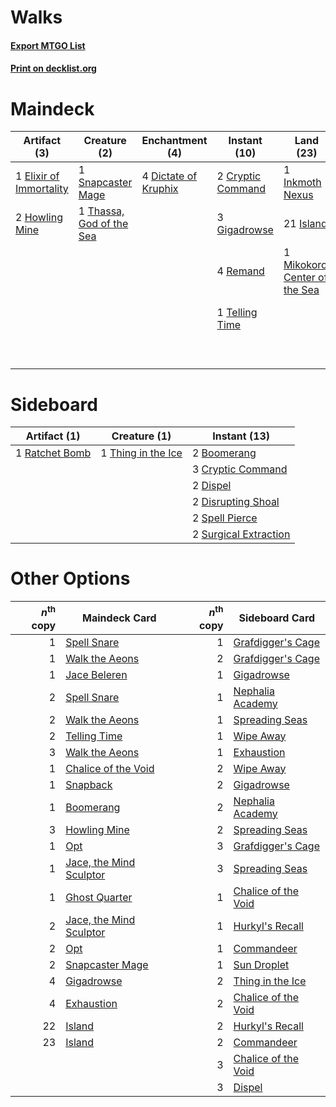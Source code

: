# Walks

#### [Export MTGO List](../collection/Walks/Walks.txt)
#### [Print on decklist.org](http://decklist.org/?deckmain=2%09Cryptic%20Command%0A4%09Dictate%20of%20Kruphix%0A1%09Elixir%20of%20Immortality%0A3%09Exhaustion%0A3%09Gigadrowse%0A2%09Howling%20Mine%0A1%09Inkmoth%20Nexus%0A21%09Island%0A1%09Mikokoro,%20Center%20of%20the%20Sea%0A3%09Part%20the%20Waterveil%0A4%09Remand%0A4%09Serum%20Visions%0A1%09Snapcaster%20Mage%0A1%09Telling%20Time%0A4%09Temporal%20Mastery%0A1%09Thassa,%20God%20of%20the%20Sea%0A4%09Time%20Warp&deckside=2%09Boomerang%0A3%09Cryptic%20Command%0A2%09Dispel%0A2%09Disrupting%20Shoal%0A1%09Ratchet%20Bomb%0A2%09Spell%20Pierce%0A2%09Surgical%20Extraction%0A1%09Thing%20in%20the%20Ice)
# Maindeck

|                                           Artifact (3)                                           |                                           Creature (2)                                            |                                        Enchantment (4)                                        |                                        Instant (10)                                        |                                               Land (23)                                                |                                         Sorcery (18)                                          |
|--------------------------------------------------------------------------------------------------|---------------------------------------------------------------------------------------------------|-----------------------------------------------------------------------------------------------|--------------------------------------------------------------------------------------------|--------------------------------------------------------------------------------------------------------|-----------------------------------------------------------------------------------------------|
|1 [Elixir of Immortality](http://gatherer.wizards.com/Pages/Card/Details.aspx?multiverseid=222711)|1 [Snapcaster Mage](http://gatherer.wizards.com/Pages/Card/Details.aspx?multiverseid=227676)       |4 [Dictate of Kruphix](http://gatherer.wizards.com/Pages/Card/Details.aspx?multiverseid=451041)|2 [Cryptic Command](http://gatherer.wizards.com/Pages/Card/Details.aspx?multiverseid=438614)|1 [Inkmoth Nexus](http://gatherer.wizards.com/Pages/Card/Details.aspx?multiverseid=213731)              |3 [Exhaustion](http://gatherer.wizards.com/Pages/Card/Details.aspx?multiverseid=84065)         |
|2 [Howling Mine](http://gatherer.wizards.com/Pages/Card/Details.aspx?multiverseid=129598)         |1 [Thassa, God of the Sea](http://gatherer.wizards.com/Pages/Card/Details.aspx?multiverseid=373535)|                                                                                               |3 [Gigadrowse](http://gatherer.wizards.com/Pages/Card/Details.aspx?multiverseid=96864)      |21 [Island](http://gatherer.wizards.com/Pages/Card/Details.aspx?multiverseid=439857)                    |3 [Part the Waterveil](http://gatherer.wizards.com/Pages/Card/Details.aspx?multiverseid=401982)|
|                                                                                                  |                                                                                                   |                                                                                               |4 [Remand](http://gatherer.wizards.com/Pages/Card/Details.aspx?multiverseid=380255)         |1 [Mikokoro, Center of the Sea](http://gatherer.wizards.com/Pages/Card/Details.aspx?multiverseid=442230)|4 [Serum Visions](http://gatherer.wizards.com/Pages/Card/Details.aspx?multiverseid=50145)      |
|                                                                                                  |                                                                                                   |                                                                                               |1 [Telling Time](http://gatherer.wizards.com/Pages/Card/Details.aspx?multiverseid=132071)   |                                                                                                        |4 [Temporal Mastery](http://gatherer.wizards.com/Pages/Card/Details.aspx?multiverseid=240133)  |
|                                                                                                  |                                                                                                   |                                                                                               |                                                                                            |                                                                                                        |4 [Time Warp](http://gatherer.wizards.com/Pages/Card/Details.aspx?multiverseid=439354)         |


# Sideboard

|                                      Artifact (1)                                       |                                        Creature (1)                                         |                                          Instant (13)                                          |
|-----------------------------------------------------------------------------------------|---------------------------------------------------------------------------------------------|------------------------------------------------------------------------------------------------|
|1 [Ratchet Bomb](http://gatherer.wizards.com/Pages/Card/Details.aspx?multiverseid=370623)|1 [Thing in the Ice](http://gatherer.wizards.com/Pages/Card/Details.aspx?multiverseid=409836)|2 [Boomerang](http://gatherer.wizards.com/Pages/Card/Details.aspx?multiverseid=129494)          |
|                                                                                         |                                                                                             |3 [Cryptic Command](http://gatherer.wizards.com/Pages/Card/Details.aspx?multiverseid=438614)    |
|                                                                                         |                                                                                             |2 [Dispel](http://gatherer.wizards.com/Pages/Card/Details.aspx?multiverseid=401858)             |
|                                                                                         |                                                                                             |2 [Disrupting Shoal](http://gatherer.wizards.com/Pages/Card/Details.aspx?multiverseid=74128)    |
|                                                                                         |                                                                                             |2 [Spell Pierce](http://gatherer.wizards.com/Pages/Card/Details.aspx?multiverseid=425876)       |
|                                                                                         |                                                                                             |2 [Surgical Extraction](http://gatherer.wizards.com/Pages/Card/Details.aspx?multiverseid=397706)|


# Other Options

|*n*<sup>th</sup> copy|                                          Maindeck Card                                           |*n*<sup>th</sup> copy|                                        Sideboard Card                                        |
|--------------------:|--------------------------------------------------------------------------------------------------|--------------------:|----------------------------------------------------------------------------------------------|
|                    1|[Spell Snare](http://gatherer.wizards.com/Pages/Card/Details.aspx?multiverseid=446100)            |                    1|[Grafdigger's Cage](http://gatherer.wizards.com/Pages/Card/Details.aspx?multiverseid=278452)  |
|                    1|[Walk the Aeons](http://gatherer.wizards.com/Pages/Card/Details.aspx?multiverseid=110517)         |                    2|[Grafdigger's Cage](http://gatherer.wizards.com/Pages/Card/Details.aspx?multiverseid=278452)  |
|                    1|[Jace Beleren](http://gatherer.wizards.com/Pages/Card/Details.aspx?multiverseid=185816)           |                    1|[Gigadrowse](http://gatherer.wizards.com/Pages/Card/Details.aspx?multiverseid=96864)          |
|                    2|[Spell Snare](http://gatherer.wizards.com/Pages/Card/Details.aspx?multiverseid=446100)            |                    1|[Nephalia Academy](http://gatherer.wizards.com/Pages/Card/Details.aspx?multiverseid=414512)   |
|                    2|[Walk the Aeons](http://gatherer.wizards.com/Pages/Card/Details.aspx?multiverseid=110517)         |                    1|[Spreading Seas](http://gatherer.wizards.com/Pages/Card/Details.aspx?multiverseid=190405)     |
|                    2|[Telling Time](http://gatherer.wizards.com/Pages/Card/Details.aspx?multiverseid=132071)           |                    1|[Wipe Away](http://gatherer.wizards.com/Pages/Card/Details.aspx?multiverseid=118911)          |
|                    3|[Walk the Aeons](http://gatherer.wizards.com/Pages/Card/Details.aspx?multiverseid=110517)         |                    1|[Exhaustion](http://gatherer.wizards.com/Pages/Card/Details.aspx?multiverseid=84065)          |
|                    1|[Chalice of the Void](http://gatherer.wizards.com/Pages/Card/Details.aspx?multiverseid=442211)    |                    2|[Wipe Away](http://gatherer.wizards.com/Pages/Card/Details.aspx?multiverseid=118911)          |
|                    1|[Snapback](http://gatherer.wizards.com/Pages/Card/Details.aspx?multiverseid=108897)               |                    2|[Gigadrowse](http://gatherer.wizards.com/Pages/Card/Details.aspx?multiverseid=96864)          |
|                    1|[Boomerang](http://gatherer.wizards.com/Pages/Card/Details.aspx?multiverseid=129494)              |                    2|[Nephalia Academy](http://gatherer.wizards.com/Pages/Card/Details.aspx?multiverseid=414512)   |
|                    3|[Howling Mine](http://gatherer.wizards.com/Pages/Card/Details.aspx?multiverseid=129598)           |                    2|[Spreading Seas](http://gatherer.wizards.com/Pages/Card/Details.aspx?multiverseid=190405)     |
|                    1|[Opt](http://gatherer.wizards.com/Pages/Card/Details.aspx?multiverseid=442948)                    |                    3|[Grafdigger's Cage](http://gatherer.wizards.com/Pages/Card/Details.aspx?multiverseid=278452)  |
|                    1|[Jace, the Mind Sculptor](http://gatherer.wizards.com/Pages/Card/Details.aspx?multiverseid=442051)|                    3|[Spreading Seas](http://gatherer.wizards.com/Pages/Card/Details.aspx?multiverseid=190405)     |
|                    1|[Ghost Quarter](http://gatherer.wizards.com/Pages/Card/Details.aspx?multiverseid=389534)          |                    1|[Chalice of the Void](http://gatherer.wizards.com/Pages/Card/Details.aspx?multiverseid=442211)|
|                    2|[Jace, the Mind Sculptor](http://gatherer.wizards.com/Pages/Card/Details.aspx?multiverseid=442051)|                    1|[Hurkyl's Recall](http://gatherer.wizards.com/Pages/Card/Details.aspx?multiverseid=135260)    |
|                    2|[Opt](http://gatherer.wizards.com/Pages/Card/Details.aspx?multiverseid=442948)                    |                    1|[Commandeer](http://gatherer.wizards.com/Pages/Card/Details.aspx?multiverseid=121243)         |
|                    2|[Snapcaster Mage](http://gatherer.wizards.com/Pages/Card/Details.aspx?multiverseid=227676)        |                    1|[Sun Droplet](http://gatherer.wizards.com/Pages/Card/Details.aspx?multiverseid=220530)        |
|                    4|[Gigadrowse](http://gatherer.wizards.com/Pages/Card/Details.aspx?multiverseid=96864)              |                    2|[Thing in the Ice](http://gatherer.wizards.com/Pages/Card/Details.aspx?multiverseid=409836)   |
|                    4|[Exhaustion](http://gatherer.wizards.com/Pages/Card/Details.aspx?multiverseid=84065)              |                    2|[Chalice of the Void](http://gatherer.wizards.com/Pages/Card/Details.aspx?multiverseid=442211)|
|                   22|[Island](http://gatherer.wizards.com/Pages/Card/Details.aspx?multiverseid=439857)                 |                    2|[Hurkyl's Recall](http://gatherer.wizards.com/Pages/Card/Details.aspx?multiverseid=135260)    |
|                   23|[Island](http://gatherer.wizards.com/Pages/Card/Details.aspx?multiverseid=439857)                 |                    2|[Commandeer](http://gatherer.wizards.com/Pages/Card/Details.aspx?multiverseid=121243)         |
|                     |                                                                                                  |                    3|[Chalice of the Void](http://gatherer.wizards.com/Pages/Card/Details.aspx?multiverseid=442211)|
|                     |                                                                                                  |                    3|[Dispel](http://gatherer.wizards.com/Pages/Card/Details.aspx?multiverseid=401858)             |

